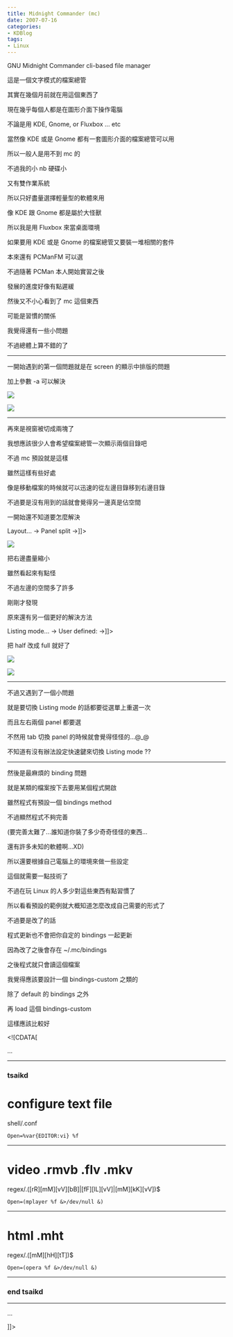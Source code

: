 ```yaml
---
title: Midnight Commander (mc)
date: 2007-07-16
categories:
- KDBlog
tags:
- Linux
---
```

GNU Midnight Commander cli-based file manager



這是一個文字模式的檔案總管

其實在幾個月前就在用這個東西了

現在幾乎每個人都是在圖形介面下操作電腦

不論是用 KDE, Gnome, or Fluxbox ... etc

當然像 KDE 或是 Gnome 都有一套圖形介面的檔案總管可以用

所以一般人是用不到 mc 的

不過我的小 nb 硬碟小

又有雙作業系統

所以只好盡量選擇輕量型的軟體來用

像 KDE 跟 Gnome 都是屬於大怪獸

所以我是用 Fluxbox 來當桌面環境

如果要用 KDE 或是 Gnome 的檔案總管又要裝一堆相關的套件

本來還有 PCManFM 可以選

不過隨著 PCMan 本人開始實習之後

發展的進度好像有點遲緩

然後又不小心看到了 mc 這個東西

可能是習慣的關係

我覺得還有一些小問題

不過總體上算不錯的了

---

一開始遇到的第一個問題就是在 screen 的顯示中排版的問題

加上參數 -a 可以解決

<quote header="# mc">

![](mc_01.png)

</quote>

<quote header="# mc -a">

![](mc_01_fix.png)

</quote>

---

再來是視窗被切成兩塊了

我想應該很少人會希望檔案總管一次顯示兩個目錄吧

不過 mc 預設就是這樣

雖然這樣有些好處

像是移動檔案的時候就可以迅速的從左邊目錄移到右邊目錄

不過要是沒有用到的話就會覺得另一邊真是佔空間

一開始還不知道要怎麼解決

<![CDATA[只能去 Options -> Layout... -> Panel split ->]]>

![](mc_02.png)

把右邊盡量縮小

雖然看起來有點怪

不過左邊的空間多了許多

剛剛才發現

原來還有另一個更好的解決方法

<![CDATA[在 Left -> Listing mode... -> User defined: ->]]>

把 half 改成 full 就好了

<quote header="half">

![](mc_03.png)

</quote>

<quote header="full">

![](mc_03_fix.png)

</quote>

---

不過又遇到了一個小問題

就是要切換 Listing mode 的話都要從選單上重選一次

而且左右兩個 panel 都要選

不然用 tab 切換 panel 的時候就會覺得怪怪的...@_@

不知道有沒有辦法設定快速鍵來切換 Listing mode ??

---

然後是最麻煩的 binding 問題

就是某類的檔案按下去要用某個程式開啟

雖然程式有預設一個 bindings method

不過顯然程式不夠完善

(要完善太難了...誰知道你裝了多少奇奇怪怪的東西...

還有許多未知的軟體啊...XD)

所以還要根據自己電腦上的環境來做一些設定

這個就需要一點技術了

不過在玩 Linux 的人多少對這些東西有點習慣了

所以看看預設的範例就大概知道怎麼改成自己需要的形式了

不過要是改了的話

程式更新也不會把你自定的 bindings 一起更新

因為改了之後會存在 ~/.mc/bindings

之後程式就只會讀這個檔案

我覺得應該要設計一個 bindings-custom 之類的

除了 default 的 bindings 之外

再 load 這個 bindings-custom

這樣應該比較好

<quote header="~/.mc/bindings"><![CDATA[

...

---

### tsaikd ###

# configure text file

shell/.conf

	Open=%var{EDITOR:vi} %f

---

# video .rmvb .flv .mkv

regex/\.([rR][mM][vV][bB]|[fF][lL][vV]|[mM][kK][vV])$

	Open=(mplayer %f &>/dev/null &)

---

# html .mht

regex/\.([mM][hH][tT])$

	Open=(opera %f &>/dev/null &)

---

### end tsaikd ###

---

...

]]></quote>

